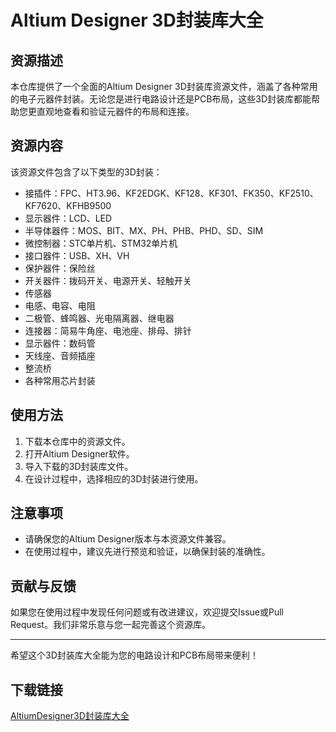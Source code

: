 # Altium Designer 3D封装库大全

## 资源描述

本仓库提供了一个全面的Altium Designer 3D封装库资源文件，涵盖了各种常用的电子元器件封装。无论您是进行电路设计还是PCB布局，这些3D封装库都能帮助您更直观地查看和验证元器件的布局和连接。

## 资源内容

该资源文件包含了以下类型的3D封装：

- 接插件：FPC、HT3.96、KF2EDGK、KF128、KF301、FK350、KF2510、KF7620、KFHB9500
- 显示器件：LCD、LED
- 半导体器件：MOS、BIT、MX、PH、PHB、PHD、SD、SIM
- 微控制器：STC单片机、STM32单片机
- 接口器件：USB、XH、VH
- 保护器件：保险丝
- 开关器件：拨码开关、电源开关、轻触开关
- 传感器
- 电感、电容、电阻
- 二极管、蜂鸣器、光电隔离器、继电器
- 连接器：简易牛角座、电池座、排母、排针
- 显示器件：数码管
- 天线座、音频插座
- 整流桥
- 各种常用芯片封装

## 使用方法

1. 下载本仓库中的资源文件。
2. 打开Altium Designer软件。
3. 导入下载的3D封装库文件。
4. 在设计过程中，选择相应的3D封装进行使用。

## 注意事项

- 请确保您的Altium Designer版本与本资源文件兼容。
- 在使用过程中，建议先进行预览和验证，以确保封装的准确性。

## 贡献与反馈

如果您在使用过程中发现任何问题或有改进建议，欢迎提交Issue或Pull Request。我们非常乐意与您一起完善这个资源库。

---

希望这个3D封装库大全能为您的电路设计和PCB布局带来便利！

## 下载链接

[AltiumDesigner3D封装库大全](https://pan.quark.cn/s/1d00e5a77411)